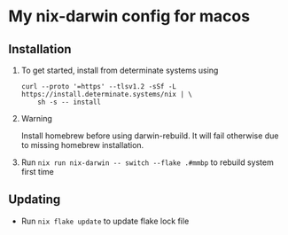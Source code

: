 # My nix-darwin config for macos

## Installation

1. To get started, install from determinate systems using

    ```shell
    curl --proto '=https' --tlsv1.2 -sSf -L https://install.determinate.systems/nix | \
        sh -s -- install
    ```

2.
    > [!WARNING]
    > Install homebrew before using darwin-rebuild. It will fail otherwise due to missing homebrew installation.

3. Run `nix run nix-darwin -- switch --flake .#mmbp` to rebuild system first time

## Updating

- Run `nix flake update` to update flake lock file
